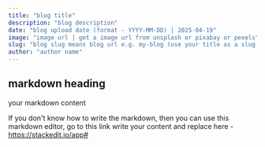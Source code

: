 ```yaml
---
title: "blog title"
description: "blog description"
date: "blog upload date (format - YYYY-MM-DD) | 2025-04-19"
image: "image url | get a image url from unsplash or pixabay or pexels"
slug: "blog slug means blog url e.g. my-blog (use your title as a slug, make all character in small case and replace space with hypens)"
author: "author name"
---
```


## markdown heading

your markdown content

If you don't know how to write the markdown, then you can use this markdown editor, go to this link write your content and replace here - https://stackedit.io/app#